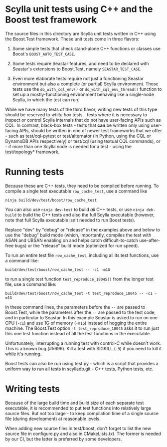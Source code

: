 # Scylla unit tests using C++ and the Boost test framework

The source files in this directory are Scylla unit tests written in C++
using the Boost.Test framework. These unit tests come in three flavors:

1. Some simple tests that check stand-alone C++ functions or classes use
   Boost's `BOOST_AUTO_TEST_CASE`.

2. Some tests require Seastar features, and need to be declared with Seastar's
   extensions to Boost.Test, namely `SEASTAR_TEST_CASE`.

3. Even more elaborate tests require not just a functioning Seastar environment
   but also a complete (or partial) Scylla environment. Those tests use the
   `do_with_cql_env()` or `do_with_cql_env_thread()` function to set up a
   mostly-functioning environment behaving like a single-node Scylla, in
   which the test can run.

While we have many tests of the third flavor, writing new tests of this
type should be reserved to *white box* tests - tests where it is necessary
to inspect or control Scylla internals that do not have user-facing APIs
such as CQL. In contrast, black-box tests - tests that **can** be written
only using user-facing APIs, should be written in one of newer test frameworks
that we offer - such as test/cql-pytest or test/alternator (in Python, using
the CQL or DynamoDB APIs respectively) or test/cql (using textual CQL
commands), or - if more than one Scylla node is needed for a test - using
the test/topology* framework.

# Running tests

Because these are C++ tests, they need to be compiled before running.
To compile a single test executable `row_cache_test`, use a command like
```
ninja build/dev/test/boost/row_cache_test
```
You can also use `ninja dev-test` to build _all_ C++ tests, or use
`ninja deb-build` to build the C++ tests and also the full Scylla executable
(however, note that full Scylla executable isn't needed to run Boost tests).

Replace "dev" by "debug" or "release" in the examples above and below to
use the "debug" build mode (which, importantly, compiles the test with
ASAN and UBSAN enabling on and helps catch difficult-to-catch use-after-free
bugs) or the "release" build mode (optimized for run speed).

To run an entire test file `row_cache_test`, including all its test
functions, use a command like:
```
build/dev/test/boost/row_cache_test -- -c1 -m1G 
```

to run a single test function `test_reproduce_18045()` from the longer test
file, use a command like:
```
build/dev/test/boost/row_cache_test -t test_reproduce_18045 -- -c1 -m1G 
```

In these command lines, the parameters before the `--` are passed to
Boost.Test, while the parameters after the `--` are passed to the test code,
and in particular to Seastar. In this example Seastar is asked to run on one
CPU (`-c1`) and use 1G of memory (`-m1G`) instead of hogging the entire
machine. The Boost.Test option `-t test_reproduce_18045` asks it to run just
this one test function instead of all the test functions in the executable.

Unfortunately, interrupting a running test with control-C while doesn't
work. This is a known bug (#5696). Kill a test with SIGKILL (`-9`) if you
need to kill it while it's running.

Boost tests can also be run using test.py - which is a script that provides
a uniform way to run all tests in scylladb.git - C++ tests, Python tests,
etc.

# Writing tests

Because of the large build time and build size of each separate test
executable, it is recommended to put test functions into relatively large
source files. But not too large - to keep compilation time of a single
source file (during development) at reasonable levels.

When adding new source files in test/boost, don't forget to list the new
source file in configure.py and also in CMakeLists.txt. The former is
needed by our CI, but the latter is preferred by some developers.
